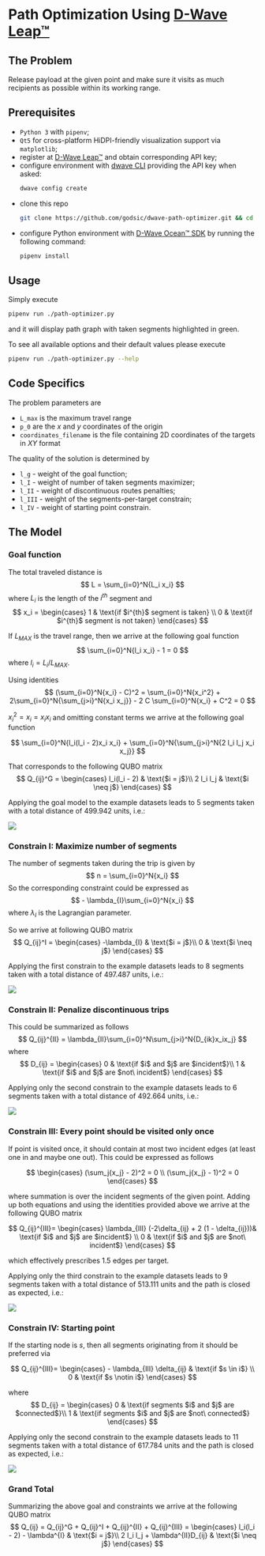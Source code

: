 # Path Optimization Using [D-Wave Leap™](https://cloud.dwavesys.com/leap/)

## The Problem
Release payload at the given point and make sure it visits as much recipients as possible within its working range.

## Prerequisites
- `Python 3` with `pipenv`;
- `Qt5` for cross-platform HiDPI-friendly visualization support via `matplotlib`;
- register at [D-Wave Leap™](https://cloud.dwavesys.com/leap/) and obtain corresponding API key;
- configure environment with [dwave CLI](https://docs.ocean.dwavesys.com/en/stable/docs_cli.html#cli-example-config)  providing the API key when asked:
    ```bash
    dwave config create
    ```
- clone this repo
    ```bash
    git clone https://github.com/godsic/dwave-path-optimizer.git && cd dwave-path-optimizer
    ```
- configure Python environment with [D-Wave Ocean™ SDK](https://docs.ocean.dwavesys.com/en/stable/) by running the following command:
    ```bash
    pipenv install
    ```

## Usage
Simply execute
```bash
pipenv run ./path-optimizer.py
```
and it will display path graph with taken segments highlighted in green.

To see all available options and their default values please execute
```bash
pipenv run ./path-optimizer.py --help
```

## Code Specifics
The problem parameters are

- `L_max` is the maximum travel range
- `p_0` are the $x$ and $y$ coordinates of the origin
- `coordinates_filename` is the file containing 2D coordinates of the targets in $XY$ format

The quality of the solution is determined by

- `l_g` - weight of the goal function;
- `l_I` - weight of number of taken segments maximizer;
- `l_II` - weight of discontinuous routes penalties;
- `l_III` - weight of the segments-per-target constrain;
- `l_IV` - weight of starting point constrain.

## The Model

### Goal function

The total traveled distance is
$$
    L = \sum_{i=0}^N{L_i x_i}
$$
where $L_{i}$ is the length of the $i^{th}$ segment and
$$
x_i = \begin{cases}
    1 & \text{if $i^{th}$ segment is taken} \\
    0 & \text{if $i^{th}$ segment is not taken}
\end{cases}
$$

If $L_{MAX}$ is the travel range, then we arrive at the following goal function
$$
    \sum_{i=0}^N{l_i x_i} - 1 = 0
$$
where $l_i = L_i / L_{MAX}$.

Using identities
$$
    (\sum_{i=0}^N{x_i} - C)^2 = \sum_{i=0}^N{x_i^2} + 2\sum_{i=0}^N{\sum_{j>i}^N{x_i x_j}} - 2 C \sum_{i=0}^N{x_i} + C^2 = 0
$$

$x_i^2 = x_i = x_i x_i$ and omitting constant terms we arrive at the following goal function

$$
    \sum_{i=0}^N{l_i(l_i - 2)x_i x_i} + \sum_{i=0}^N{\sum_{j>i}^N{2 l_i l_j x_i x_j}}
$$

That corresponds to the following QUBO matrix
$$
Q_{ij}^G =
\begin{cases}
    l_i(l_i - 2) & \text{$i = j$}\\
    2 l_i l_j & \text{$i \neq j$}
\end{cases}
$$

Applying the goal model to the example datasets leads to $5$ segments taken with a total distance of $499.942$ units, i.e.:

![](results/goal.svg)


### Constrain I: Maximize number of segments

The number of segments taken during the trip is given by
$$
    n = \sum_{i=0}^N{x_i}
$$
So the corresponding constraint could be expressed as
$$
    - \lambda_{I}\sum_{i=0}^N{x_i}
$$
where $\lambda_{I}$ is the Lagrangian parameter.

So we arrive at following QUBO matrix
$$
Q_{ij}^I =
\begin{cases}
    -\lambda_{I} & \text{$i = j$}\\
    0 & \text{$i \neq j$}
\end{cases}
$$

Applying the first constrain to the example datasets leads to $8$ segments taken with a total distance of $497.487$ units, i.e.:

![](results/goal-cI.svg)

### Constrain II: Penalize discontinuous trips

This could be summarized as follows
$$
    Q_{ij}^{II} = \lambda_{II}\sum_{i=0}^N\sum_{j>i}^N{D_{ik}x_ix_j}
$$
where
$$
D_{ij} =
\begin{cases}
    0 & \text{if $i$ and $j$ are $incident$}\\
    1 & \text{if $i$ and $j$ are $not\ incident$}
\end{cases}
$$

Applying only the second constrain to the example datasets leads to $6$ segments taken with a total distance of $492.664$ units, i.e.:

![](results/goal-cII.svg)

### Constrain III: Every point should be visited only once

If point is visited once, it should contain at most two incident edges (at least one in and maybe one out). This could be expressed as follows

$$
\begin{cases}
    (\sum_j{x_j} - 2)^2 = 0 \\
    (\sum_j{x_j} - 1)^2 = 0
\end{cases}
$$

where summation is over the incident segments of the given point. Adding up both equations and using the identities provided above we arrive at the following QUBO matrix

$$
    Q_{ij}^{III}=
    \begin{cases}
    \lambda_{III} (-2\delta_{ij} + 2 (1 - \delta_{ij}))& \text{if $i$ and $j$ are $incident$} \\
    0 & \text{if $i$ and $j$ are $not\ incident$}
\end{cases}
$$

which effectively prescribes $1.5$ edges per target.

Applying only the third constrain to the example datasets leads to $9$ segments taken with a total distance of $513.111$ units and the path is closed as expected, i.e.:

![](results/goal-cIII.svg)

### Constrain IV: Starting point

If the starting node is $s$, then all segments originating from it should be preferred via

$$
    Q_{ij}^{III}=
    \begin{cases}
    - \lambda_{III} \delta_{ij} & \text{if $s \in i$} \\
    0 & \text{if $s \notin i$}
    \end{cases}
$$

where
$$
D_{ij} =
\begin{cases}
    0 & \text{if segments $i$ and $j$ are $connected$}\\
    1 & \text{if segments $i$ and $j$ are $not\ connected$}
\end{cases}
$$

Applying only the second constrain to the example datasets leads to $11$ segments taken with a total distance of $617.784$ units and the path is closed as expected, i.e.:

![](results/goal-cIV.svg)

### Grand Total

Summarizing the above goal and constraints we arrive at the following QUBO matrix
$$
Q_{ij} = Q_{ij}^G + Q_{ij}^I + Q_{ij}^{II} + Q_{ij}^{III} =
\begin{cases}
    l_i(l_i - 2) - \lambda^{I} & \text{$i = j$}\\
    2 l_i l_j + \lambda^{II}D_{ij} & \text{$i \neq j$}
\end{cases}
$$
